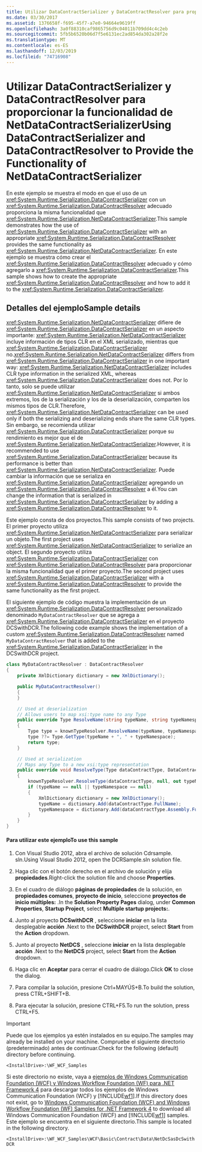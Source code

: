 ```yaml
---
title: Utilizar DataContractSerializer y DataContractResolver para proporcionar la funcionalidad de NetDataContractSerializer
ms.date: 03/30/2017
ms.assetid: 1376658f-f695-45f7-a7e0-94664e9619ff
ms.openlocfilehash: 3a0f88310caf9865756d9c04011b709dd4c4c2eb
ms.sourcegitcommit: 5fb5b6520b06d7f5e6131ec2ad854da302a28f2e
ms.translationtype: MT
ms.contentlocale: es-ES
ms.lasthandoff: 12/03/2019
ms.locfileid: "74716908"
---
```

# <a name="using-datacontractserializer-and-datacontractresolver-to-provide-the-functionality-of-netdatacontractserializer"></a><span data-ttu-id="70ddf-102">Utilizar DataContractSerializer y DataContractResolver para proporcionar la funcionalidad de NetDataContractSerializer</span><span class="sxs-lookup"><span data-stu-id="70ddf-102">Using DataContractSerializer and DataContractResolver to Provide the Functionality of NetDataContractSerializer</span></span>
<span data-ttu-id="70ddf-103">En este ejemplo se muestra el modo en que el uso de un <xref:System.Runtime.Serialization.DataContractSerializer> con un <xref:System.Runtime.Serialization.DataContractResolver> adecuado proporciona la misma funcionalidad que <xref:System.Runtime.Serialization.NetDataContractSerializer>.</span><span class="sxs-lookup"><span data-stu-id="70ddf-103">This sample demonstrates how the use of <xref:System.Runtime.Serialization.DataContractSerializer> with an appropriate <xref:System.Runtime.Serialization.DataContractResolver> provides the same functionality as <xref:System.Runtime.Serialization.NetDataContractSerializer>.</span></span> <span data-ttu-id="70ddf-104">En este ejemplo se muestra cómo crear el <xref:System.Runtime.Serialization.DataContractResolver> adecuado y cómo agregarlo a <xref:System.Runtime.Serialization.DataContractSerializer>.</span><span class="sxs-lookup"><span data-stu-id="70ddf-104">This sample shows how to create the appropriate <xref:System.Runtime.Serialization.DataContractResolver> and how to add it to the <xref:System.Runtime.Serialization.DataContractSerializer>.</span></span>

## <a name="sample-details"></a><span data-ttu-id="70ddf-105">Detalles del ejemplo</span><span class="sxs-lookup"><span data-stu-id="70ddf-105">Sample details</span></span>
 <span data-ttu-id="70ddf-106"><xref:System.Runtime.Serialization.NetDataContractSerializer> difiere de <xref:System.Runtime.Serialization.DataContractSerializer> en un aspecto importante: <xref:System.Runtime.Serialization.NetDataContractSerializer> incluye información de tipos CLR en el XML serializado, mientras que <xref:System.Runtime.Serialization.DataContractSerializer> no.</span><span class="sxs-lookup"><span data-stu-id="70ddf-106"><xref:System.Runtime.Serialization.NetDataContractSerializer> differs from <xref:System.Runtime.Serialization.DataContractSerializer> in one important way: <xref:System.Runtime.Serialization.NetDataContractSerializer> includes CLR type information in the serialized XML, whereas <xref:System.Runtime.Serialization.DataContractSerializer> does not.</span></span> <span data-ttu-id="70ddf-107">Por lo tanto, solo se puede utilizar <xref:System.Runtime.Serialization.NetDataContractSerializer> si ambos extremos, los de la serialización y los de la deserialización, comparten los mismos tipos de CLR.</span><span class="sxs-lookup"><span data-stu-id="70ddf-107">Therefore, <xref:System.Runtime.Serialization.NetDataContractSerializer> can be used only if both the serializing and deserializing ends share the same CLR types.</span></span> <span data-ttu-id="70ddf-108">Sin embargo, se recomienda utilizar <xref:System.Runtime.Serialization.DataContractSerializer> porque su rendimiento es mejor que el de <xref:System.Runtime.Serialization.NetDataContractSerializer>.</span><span class="sxs-lookup"><span data-stu-id="70ddf-108">However, it is recommended to use <xref:System.Runtime.Serialization.DataContractSerializer> because its performance is better than <xref:System.Runtime.Serialization.NetDataContractSerializer>.</span></span> <span data-ttu-id="70ddf-109">Puede cambiar la información que se serializa en <xref:System.Runtime.Serialization.DataContractSerializer> agregando un <xref:System.Runtime.Serialization.DataContractResolver> a él.</span><span class="sxs-lookup"><span data-stu-id="70ddf-109">You can change the information that is serialized in <xref:System.Runtime.Serialization.DataContractSerializer> by adding a <xref:System.Runtime.Serialization.DataContractResolver> to it.</span></span>

 <span data-ttu-id="70ddf-110">Este ejemplo consta de dos proyectos.</span><span class="sxs-lookup"><span data-stu-id="70ddf-110">This sample consists of two projects.</span></span> <span data-ttu-id="70ddf-111">El primer proyecto utiliza <xref:System.Runtime.Serialization.NetDataContractSerializer> para serializar un objeto.</span><span class="sxs-lookup"><span data-stu-id="70ddf-111">The first project uses <xref:System.Runtime.Serialization.NetDataContractSerializer> to serialize an object.</span></span> <span data-ttu-id="70ddf-112">El segundo proyecto utiliza <xref:System.Runtime.Serialization.DataContractSerializer> con <xref:System.Runtime.Serialization.DataContractResolver> para proporcionar la misma funcionalidad que el primer proyecto.</span><span class="sxs-lookup"><span data-stu-id="70ddf-112">The second project uses <xref:System.Runtime.Serialization.DataContractSerializer> with a <xref:System.Runtime.Serialization.DataContractResolver> to provide the same functionality as the first project.</span></span>

 <span data-ttu-id="70ddf-113">El siguiente ejemplo de código muestra la implementación de un <xref:System.Runtime.Serialization.DataContractResolver> personalizado denominado `MyDataContractResolver` que se agrega a <xref:System.Runtime.Serialization.DataContractSerializer> en el proyecto DCSwithDCR.</span><span class="sxs-lookup"><span data-stu-id="70ddf-113">The following code example shows the implementation of a custom <xref:System.Runtime.Serialization.DataContractResolver> named `MyDataContractResolver` that is added to the <xref:System.Runtime.Serialization.DataContractSerializer> in the DCSwithDCR project.</span></span>

```csharp
class MyDataContractResolver : DataContractResolver
{
    private XmlDictionary dictionary = new XmlDictionary();

    public MyDataContractResolver()
    {
    }

    // Used at deserialization
    // Allows users to map xsi:type name to any Type
    public override Type ResolveName(string typeName, string typeNamespace, DataContractResolver knownTypeResolver)
    {
        Type type = knownTypeResolver.ResolveName(typeName, typeNamespace, null);
        type ??= Type.GetType(typeName + ", " + typeNamespace);
        return type;
    }

    // Used at serialization
    // Maps any Type to a new xsi:type representation
    public override void ResolveType(Type dataContractType, DataContractResolver knownTypeResolver, out XmlDictionaryString typeName, out XmlDictionaryString typeNamespace)
    {
        knownTypeResolver.ResolveType(dataContractType, null, out typeName, out typeNamespace);
        if (typeName == null || typeNamespace == null)
        {
            XmlDictionary dictionary = new XmlDictionary();
            typeName = dictionary.Add(dataContractType.FullName);
            typeNamespace = dictionary.Add(dataContractType.Assembly.FullName);
        }
    }
}
```

#### <a name="to-use-this-sample"></a><span data-ttu-id="70ddf-114">Para utilizar este ejemplo</span><span class="sxs-lookup"><span data-stu-id="70ddf-114">To use this sample</span></span>

1. <span data-ttu-id="70ddf-115">Con Visual Studio 2012, abra el archivo de solución Cdrsample. sln.</span><span class="sxs-lookup"><span data-stu-id="70ddf-115">Using Visual Studio 2012, open the DCRSample.sln solution file.</span></span>

2. <span data-ttu-id="70ddf-116">Haga clic con el botón derecho en el archivo de solución y elija **propiedades**.</span><span class="sxs-lookup"><span data-stu-id="70ddf-116">Right-click the solution file and choose **Properties**.</span></span>

3. <span data-ttu-id="70ddf-117">En el cuadro de diálogo **páginas de propiedades** de la solución, en **propiedades comunes**, **proyecto de inicio**, seleccione **proyectos de inicio múltiples:** .</span><span class="sxs-lookup"><span data-stu-id="70ddf-117">In the **Solution Property Pages** dialog, under **Common Properties**, **Startup Project**, select **Multiple startup projects:**.</span></span>

4. <span data-ttu-id="70ddf-118">Junto al proyecto **DCSwithDCR** , seleccione **iniciar** en la lista desplegable **acción** .</span><span class="sxs-lookup"><span data-stu-id="70ddf-118">Next to the **DCSwithDCR** project, select **Start** from the **Action** dropdown.</span></span>

5. <span data-ttu-id="70ddf-119">Junto al proyecto **NetDCS** , seleccione **iniciar** en la lista desplegable **acción** .</span><span class="sxs-lookup"><span data-stu-id="70ddf-119">Next to the **NetDCS** project, select **Start** from the **Action** dropdown.</span></span>

6. <span data-ttu-id="70ddf-120">Haga clic en **Aceptar** para cerrar el cuadro de diálogo.</span><span class="sxs-lookup"><span data-stu-id="70ddf-120">Click **OK** to close the dialog.</span></span>

7. <span data-ttu-id="70ddf-121">Para compilar la solución, presione Ctrl+MAYÚS+B.</span><span class="sxs-lookup"><span data-stu-id="70ddf-121">To build the solution, press CTRL+SHIFT+B.</span></span>

8. <span data-ttu-id="70ddf-122">Para ejecutar la solución, presione CTRL+F5.</span><span class="sxs-lookup"><span data-stu-id="70ddf-122">To run the solution, press CTRL+F5.</span></span>

> [!IMPORTANT]
> <span data-ttu-id="70ddf-123">Puede que los ejemplos ya estén instalados en su equipo.</span><span class="sxs-lookup"><span data-stu-id="70ddf-123">The samples may already be installed on your machine.</span></span> <span data-ttu-id="70ddf-124">Compruebe el siguiente directorio (predeterminado) antes de continuar.</span><span class="sxs-lookup"><span data-stu-id="70ddf-124">Check for the following (default) directory before continuing.</span></span>  
>   
> `<InstallDrive>:\WF_WCF_Samples`  
>   
> <span data-ttu-id="70ddf-125">Si este directorio no existe, vaya a [ejemplos de Windows Communication Foundation (WCF) y Windows Workflow Foundation (WF) para .NET Framework 4](https://www.microsoft.com/download/details.aspx?id=21459) para descargar todos los ejemplos de Windows Communication Foundation (WCF) y [!INCLUDE[wf1](../../../../includes/wf1-md.md)].</span><span class="sxs-lookup"><span data-stu-id="70ddf-125">If this directory does not exist, go to [Windows Communication Foundation (WCF) and Windows Workflow Foundation (WF) Samples for .NET Framework 4](https://www.microsoft.com/download/details.aspx?id=21459) to download all Windows Communication Foundation (WCF) and [!INCLUDE[wf1](../../../../includes/wf1-md.md)] samples.</span></span> <span data-ttu-id="70ddf-126">Este ejemplo se encuentra en el siguiente directorio.</span><span class="sxs-lookup"><span data-stu-id="70ddf-126">This sample is located in the following directory.</span></span>  
>   
> `<InstallDrive>:\WF_WCF_Samples\WCF\Basic\Contract\Data\NetDcSasDcSwithDCR`  
